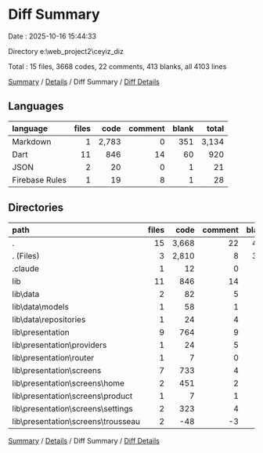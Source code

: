 # Diff Summary

Date : 2025-10-16 15:44:33

Directory e:\\web_project2\\ceyiz_diz

Total : 15 files,  3668 codes, 22 comments, 413 blanks, all 4103 lines

[Summary](results.md) / [Details](details.md) / Diff Summary / [Diff Details](diff-details.md)

## Languages
| language | files | code | comment | blank | total |
| :--- | ---: | ---: | ---: | ---: | ---: |
| Markdown | 1 | 2,783 | 0 | 351 | 3,134 |
| Dart | 11 | 846 | 14 | 60 | 920 |
| JSON | 2 | 20 | 0 | 1 | 21 |
| Firebase Rules | 1 | 19 | 8 | 1 | 28 |

## Directories
| path | files | code | comment | blank | total |
| :--- | ---: | ---: | ---: | ---: | ---: |
| . | 15 | 3,668 | 22 | 413 | 4,103 |
| . (Files) | 3 | 2,810 | 8 | 352 | 3,170 |
| .claude | 1 | 12 | 0 | 1 | 13 |
| lib | 11 | 846 | 14 | 60 | 920 |
| lib\\data | 2 | 82 | 5 | 11 | 98 |
| lib\\data\\models | 1 | 58 | 1 | 7 | 66 |
| lib\\data\\repositories | 1 | 24 | 4 | 4 | 32 |
| lib\\presentation | 9 | 764 | 9 | 49 | 822 |
| lib\\presentation\\providers | 1 | 24 | 5 | 9 | 38 |
| lib\\presentation\\router | 1 | 7 | 0 | 0 | 7 |
| lib\\presentation\\screens | 7 | 733 | 4 | 40 | 777 |
| lib\\presentation\\screens\\home | 2 | 451 | 2 | 20 | 473 |
| lib\\presentation\\screens\\product | 1 | 7 | 1 | 1 | 9 |
| lib\\presentation\\screens\\settings | 2 | 323 | 4 | 17 | 344 |
| lib\\presentation\\screens\\trousseau | 2 | -48 | -3 | 2 | -49 |

[Summary](results.md) / [Details](details.md) / Diff Summary / [Diff Details](diff-details.md)